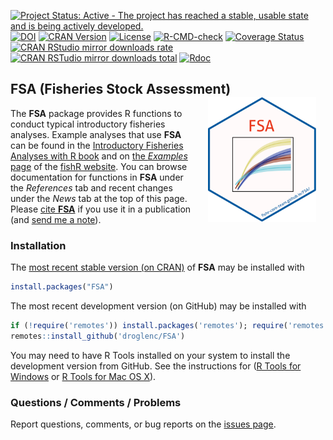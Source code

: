 [![Project Status: Active - The project has reached a stable, usable state and is being actively developed.](http://www.repostatus.org/badges/latest/active.svg)](http://www.repostatus.org/#active)
[![DOI](https://zenodo.org/badge/18348400.svg)](https://zenodo.org/badge/latestdoi/18348400)
[![CRAN Version](http://www.r-pkg.org/badges/version/FSA)](http://www.r-pkg.org/pkg/FSA)
[![License](http://img.shields.io/badge/license-GPL%20%28%3E=%202%29-brightgreen.svg?style=flat)](http://www.gnu.org/licenses/gpl-2.0.html)
[![R-CMD-check](https://github.com/droglenc/FSA/workflows/R-CMD-check/badge.svg)](https://github.com/droglenc/FSA/actions)
[![Coverage Status](https://img.shields.io/coveralls/droglenc/FSA.svg)](https://coveralls.io/r/droglenc/FSA?branch=master)
[![CRAN RStudio mirror downloads rate](http://cranlogs.r-pkg.org/badges/FSA)
![CRAN RSTudio mirror downloads total](http://cranlogs.r-pkg.org/badges/grand-total/FSA)](http://www.r-pkg.org/pkg/FSA)
[![Rdoc](http://www.rdocumentation.org/badges/version/FSA)](http://www.rdocumentation.org/packages/FSA)

## FSA (Fisheries Stock Assessment)  <img src="man/figures/logo.png" align="right" height="200" hspace="15" />

The **FSA** package provides R functions to conduct typical introductory fisheries analyses. Example analyses that use **FSA** can be found in the [Introductory Fisheries Analyses with R book](http://derekogle.com/IFAR/) and on [the *Examples* page](http://derekogle.com/fishR/examples/) of the [fishR website](http://derekogle.com/fishR/). You can browse documentation for functions in **FSA** under the *References* tab and recent changes under the *News* tab at the top of this page. Please [cite **FSA**](http://derekogle.com/FSA/authors.html) if you use it in a publication (and [send me a note](mailto:derek@derekogle.com)).

### Installation
The [most recent stable version (on CRAN)](https://cloud.r-project.org/package=FSA) of **FSA** may be installed with

```r
install.packages("FSA")
```

The most recent development version (on GitHub) may be installed with

```r
if (!require('remotes')) install.packages('remotes'); require('remotes')
remotes::install_github('droglenc/FSA')
```

You may need to have R Tools installed on your system to install the development version from GitHub. See the instructions for ([R Tools for Windows](https://cran.r-project.org/bin/windows/Rtools/) or [R Tools for Mac OS X](https://cran.r-project.org/bin/macosx/tools/)).


### Questions / Comments / Problems
Report questions, comments, or bug reports on the [issues page](https://github.com/droglenc/FSA/issues).


<!---
## Note About Using Macs
**FSA** uses **TCL/TK** for some interactive plots.  Some Mac users report problems with using **TCL/TK**.  I do not have access to a Mac to test these problems, some students have reported success installing the **TCL/TK** universal build [located here](http://cran.r-project.org/bin/macosx/tools/) (or [direct link to the file](http://cran.r-project.org/bin/macosx/tools/tcltk-8.5.5-x11.dmg)).  You may have to reinstall **FSA** after installing this file.

You should be able to use the vast majority of the functionality in **FSA** even if the problems with **TCL/TK** cannot be rectified.
--->
